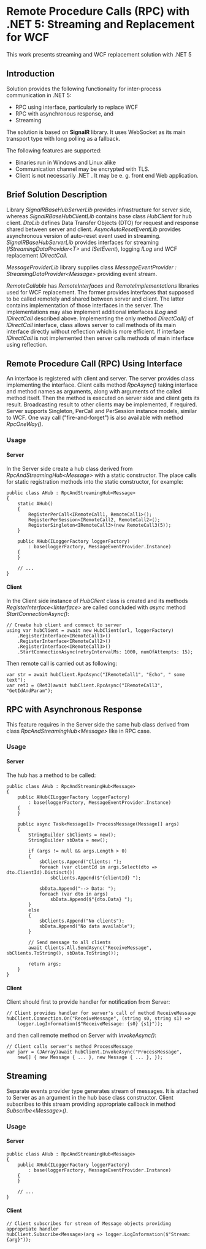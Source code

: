# Remote Procedure Calls (RPC) with .NET 5: Streaming and Replacement for WCF 

This work presents streaming and WCF replacement solution with .NET 5 

## Introduction

Solution provides the following functionality for inter-process communication in .NET 5:

- RPC using interface, particularly to replace WCF
- RPC with asynchronous response, and 
- Streaming

The solution is based on **SignalR** library. It uses WebSocket as its main transport type with long polling as a fallback.

The following features are supported:

- Binaries run in Windows and Linux alike
- Communication channel may be encrypted with TLS.
- Client is not necessarily .NET . It may be e. g. front end Web application.

## Brief Solution Description

Library *SignalRBaseHubServerLib* provides infrastructure for server side, whereas *SignalRBaseHubClientLib* 
contains base class *HubClient* for hub client. *DtoLib* defines Data Transfer Objects (DTO) for request and response shared between server and client. *AsyncAutoResetEventLib* provides asynchronous version of auto-reset event used in streaming. *SignalRBaseHubServerLib* provides interfaces for streaming (*IStreamingDataProvider&lt;T&gt;* and *ISetEvent*), logging *ILog* and WCF replacement *IDirectCall*.  

*MessageProviderLib* library supplies class *MessageEventProvider : StreamingDataProvider&lt;Message&gt;* providing event stream.

*RemoteCallable* has *RemoteInterfaces* and *RemoteImplementations* libraries used for WCF replacement. The former provides interfaces that supposed to be called remotely and shared between server and client. The latter contains implementation of those interfaces in the server. The implementations may also implement additional interfaces *ILog* and *IDirectCall* described above. Implementing the only method *DirectCall()* of *IDirectCall* interface, class allows server to call methods of its main interface directly without reflection which is more efficient. If interface *IDirectCall* is not implemented then server calls methods of main interface using reflection.    

## Remote Procedure Call (RPC) Using Interface

An interface is registered with client and server. The server provides class implementing the interface. Client calls method *RpcAsync()* taking interface and method names as arguments, along with arguments of the called method itself.  Then the method is executed on server side and client gets its result. Broadcasting result to other clients may be implemented, if required. Server supports Singleton, PerCall and PerSession instance models, similar to WCF.  One way call ("fire-and-forget") is also available with method *RpcOneWay()*.

### Usage

#### Server

In the Server side create a hub class derived from <i>RpcAndStreamingHub&lt;Message&gt;</i> with a static constructor. 
The place calls for static registration methods into the static constructor, for example:

```
public class AHub : RpcAndStreamingHub<Message>
{
    static AHub() 
    {
        RegisterPerCall<IRemoteCall1, RemoteCall1>();
        RegisterPerSession<IRemoteCall2, RemoteCall2>();
        RegisterSingleton<IRemoteCall3>(new RemoteCall3(5));
    }

    public AHub(ILoggerFactory loggerFactory) 
        : base(loggerFactory, MessageEventProvider.Instance)
    {
    }
    
    // ...
}
```

#### Client

In the Client side instance of <i>HubClient</i> class is created and its methods *RegisterInterface&lt;IInterface&gt;* 
are called concluded with *async* method *StartConnectionAsync()*:

```
// Create hub client and connect to server
using var hubClient = await new HubClient(url, loggerFactory)
	.RegisterInterface<IRemoteCall1>()
	.RegisterInterface<IRemoteCall2>()
	.RegisterInterface<IRemoteCall3>()
	.StartConnectionAsync(retryIntervalMs: 1000, numOfAttempts: 15);
```

Then remote call is carried out as following:

```
var str = await hubClient.RpcAsync("IRemoteCall1", "Echo", " some text");
var ret3 = (Ret3)await hubClient.RpcAsync("IRemoteCall3", "GetIdAndParam");
```

## RPC with Asynchronous Response

This feature requires in the Server side the same hub class derived from class *RpcAndStreamingHub&lt;Message&gt;*
like in RPC case.

### Usage

#### Server

The hub has a method to be called: 

```
public class AHub : RpcAndStreamingHub<Message>
{
    public AHub(ILoggerFactory loggerFactory) 
        : base(loggerFactory, MessageEventProvider.Instance)
    {
    }

    public async Task<Message[]> ProcessMessage(Message[] args)
    {
        StringBuilder sbClients = new();
        StringBuilder sbData = new();

        if (args != null && args.Length > 0)
        {
            sbClients.Append("Clients: ");
            foreach (var clientId in args.Select(dto => dto.ClientId).Distinct())
                sbClients.Append($"{clientId} ");            

            sbData.Append("--> Data: ");
            foreach (var dto in args)
                sbData.Append($"{dto.Data} ");
        }
        else
        {
            sbClients.Append("No clients");
            sbData.Append("No data available");
        }

        // Send message to all clients
        await Clients.All.SendAsync("ReceiveMessage", sbClients.ToString(), sbData.ToString());

        return args;
    }
}
```

#### Client

Client should first to provide handler for notification from Server:

```
// Client provides handler for server's call of method ReceiveMessage
hubClient.Connection.On("ReceiveMessage", (string s0, string s1) => 
	logger.LogInformation($"ReceiveMessage: {s0} {s1}"));
```

and then call remote method on Server with *InvokeAsync()*:

```
// Client calls server's method ProcessMessage
var jarr = (JArray)await hubClient.InvokeAsync("ProcessMessage",
	new[] { new Message { ... }, new Message { ... }, });
```

## Streaming

Separate events provider type generates stream of messages.
It is attached to Server as an argument in the hub base class constructor.
Client subscribes to this stream providing appropriate callback in method *Subscribe&lt;Message&gt;()*.

### Usage

#### Server

```
public class AHub : RpcAndStreamingHub<Message>
{
    public AHub(ILoggerFactory loggerFactory) 
        : base(loggerFactory, MessageEventProvider.Instance)
    {
    }

    // ...
}
```

#### Client

```
// Client subscribes for stream of Message objects providing appropriate handler
hubClient.Subscribe<Message>(arg => logger.LogInformation($"Stream: {arg}"));
```


